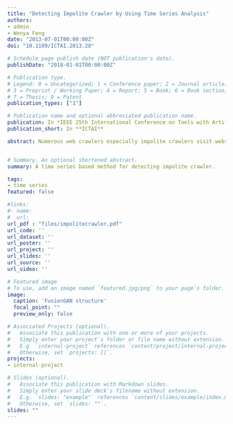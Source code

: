 ```yaml
---
title: "Detecting Impolite Crawler by Using Time Series Analysis"
authors:
- admin
- Wenya Feng
date: "2013-07-01T00:00:00Z"
doi: "10.1109/ICTAI.2013.28"

# Schedule page publish date (NOT publication's date).
publishDate: "2018-01-01T00:00:00Z"

# Publication type.
# Legend: 0 = Uncategorized; 1 = Conference paper; 2 = Journal article;
# 3 = Preprint / Working Paper; 4 = Report; 5 = Book; 6 = Book section;
# 7 = Thesis; 8 = Patent
publication_types: ["1"]

# Publication name and optional abbreviated publication name.
publication: In *IEEE 25th International Conference on Tools with Artificial Intelligence*
publication_short: In **ICTAI**

abstract: Numerous web crawlers especially impolite crawlers visit websites to get contents every day, which yields higher access frequency than the websites can hold. The big traffic of impolite crawlers causes a strong hazard on analysis of normal users and advertisement income. In this paper, we present a method to detect impolite crawlers by using time series analysis. This method is applied to real data of web server logs. Compared with the old methods only using common log attributes as features, the method using time series features improves detection accuracy by at least 20%.


# Summary. An optional shortened abstract.
summary: A time series based method for detecting impolite crawler.

tags:
- time series
featured: false

#links:
#- name:
#  url:
url_pdf : "files/impolitecrawler.pdf"
url_code: ''
url_dataset: ''
url_poster: ''
url_project: ''
url_slides: ''
url_source: ''
url_video: ''

# Featured image
# To use, add an image named `featured.jpg/png` to your page's folder.
image:
  caption: 'FusionGAN structure'
  focal_point: ""
  preview_only: false

# Associated Projects (optional).
#   Associate this publication with one or more of your projects.
#   Simply enter your project's folder or file name without extension.
#   E.g. `internal-project` references `content/project/internal-project/index.md`.
#   Otherwise, set `projects: []`.
projects:
- internal-project

# Slides (optional).
#   Associate this publication with Markdown slides.
#   Simply enter your slide deck's filename without extension.
#   E.g. `slides: "example"` references `content/slides/example/index.md`.
#   Otherwise, set `slides: ""`.
slides: ""
---
```

